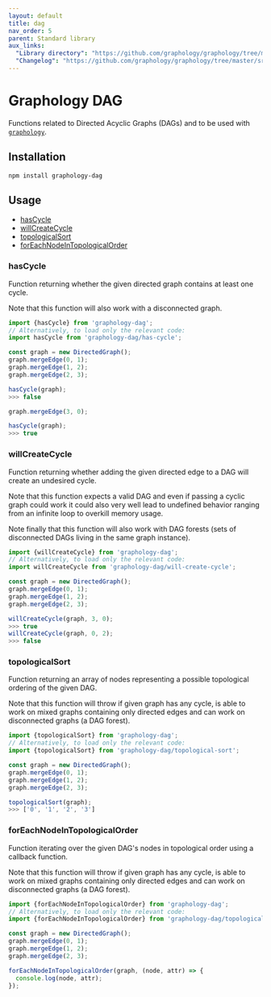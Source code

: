 ```yaml
---
layout: default
title: dag
nav_order: 5
parent: Standard library
aux_links:
  "Library directory": "https://github.com/graphology/graphology/tree/master/src/dag"
  "Changelog": "https://github.com/graphology/graphology/tree/master/src/dag/CHANGELOG.md"
---
```


# Graphology DAG

Functions related to Directed Acyclic Graphs (DAGs) and to be used with [`graphology`](..).

## Installation

```
npm install graphology-dag
```

## Usage

- [hasCycle](#hascycle)
- [willCreateCycle](#willcreatecycle)
- [topologicalSort](#topologicalsort)
- [forEachNodeInTopologicalOrder](#foreachnodeintopologicalorder)

### hasCycle

Function returning whether the given directed graph contains at least one cycle.

Note that this function will also work with a disconnected graph.

```js
import {hasCycle} from 'graphology-dag';
// Alternatively, to load only the relevant code:
import hasCycle from 'graphology-dag/has-cycle';

const graph = new DirectedGraph();
graph.mergeEdge(0, 1);
graph.mergeEdge(1, 2);
graph.mergeEdge(2, 3);

hasCycle(graph);
>>> false

graph.mergeEdge(3, 0);

hasCycle(graph);
>>> true
```

### willCreateCycle

Function returning whether adding the given directed edge to a DAG will create an undesired cycle.

Note that this function expects a valid DAG and even if passing a cyclic graph could work it could also very well lead to undefined behavior ranging from an infinite loop to overkill memory usage.

Note finally that this function will also work with DAG forests (sets of disconnected DAGs living in the same graph instance).

```js
import {willCreateCycle} from 'graphology-dag';
// Alternatively, to load only the relevant code:
import willCreateCycle from 'graphology-dag/will-create-cycle';

const graph = new DirectedGraph();
graph.mergeEdge(0, 1);
graph.mergeEdge(1, 2);
graph.mergeEdge(2, 3);

willCreateCycle(graph, 3, 0);
>>> true
willCreateCycle(graph, 0, 2);
>>> false
```

### topologicalSort

Function returning an array of nodes representing a possible topological ordering of the given DAG.

Note that this function will throw if given graph has any cycle, is able to work on mixed graphs containing only directed edges and can work on disconnected graphs (a DAG forest).

```js
import {topologicalSort} from 'graphology-dag';
// Alternatively, to load only the relevant code:
import {topologicalSort} from 'graphology-dag/topological-sort';

const graph = new DirectedGraph();
graph.mergeEdge(0, 1);
graph.mergeEdge(1, 2);
graph.mergeEdge(2, 3);

topologicalSort(graph);
>>> ['0', '1', '2', '3']
```

### forEachNodeInTopologicalOrder

Function iterating over the given DAG's nodes in topological order using a callback function.

Note that this function will throw if given graph has any cycle, is able to work on mixed graphs containing only directed edges and can work on disconnected graphs (a DAG forest).

```js
import {forEachNodeInTopologicalOrder} from 'graphology-dag';
// Alternatively, to load only the relevant code:
import {forEachNodeInTopologicalOrder} from 'graphology-dag/topological-sort';

const graph = new DirectedGraph();
graph.mergeEdge(0, 1);
graph.mergeEdge(1, 2);
graph.mergeEdge(2, 3);

forEachNodeInTopologicalOrder(graph, (node, attr) => {
  console.log(node, attr);
});
```

